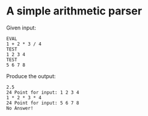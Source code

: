 # A simple arithmetic parser

Given input:

```
EVAL
1 + 2 * 3 / 4
TEST
1 2 3 4
TEST
5 6 7 8
```

Produce the output:

```
2.5
24 Point for input: 1 2 3 4
1 * 2 * 3 * 4
24 Point for input: 5 6 7 8
No Answer!
```
